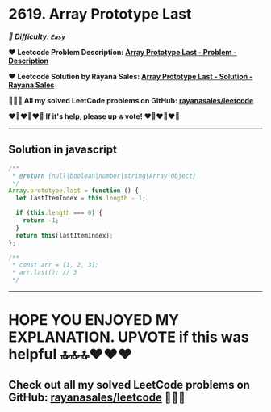 # 2619. Array Prototype Last

**_🌱 Difficulty: `Easy`_**

**❤️ Leetcode Problem Description: [Array Prototype Last - Problem - Description](https://leetcode.com/problems/array-prototype-last/description/)**

**❤️ Leetcode Solution by Rayana Sales: [Array Prototype Last - Solution - Rayana Sales](https://leetcode.com/problems/array-prototype-last/solutions/5618943/simple-beginner-friendly-2619-array-prototype-last/)**

**💁🏻‍♀️ All my solved LeetCode problems on GitHub: [rayanasales/leetcode](https://github.com/rayanasales/leetcode)**

**❤️‍🔥❤️‍🔥❤️‍🔥 If it's help, please up 🔝 vote! ❤️‍🔥❤️‍🔥❤️‍🔥**

---

## Solution in javascript

```js
/**
 * @return {null|boolean|number|string|Array|Object}
 */
Array.prototype.last = function () {
  let lastItemIndex = this.length - 1;

  if (this.length === 0) {
    return -1;
  }
  return this[lastItemIndex];
};

/**
 * const arr = [1, 2, 3];
 * arr.last(); // 3
 */
```

---

# **HOPE YOU ENJOYED MY EXPLANATION. UPVOTE if this was helpful 🔝🔝🔝❤️❤️❤️**

## **Check out all my solved LeetCode problems on GitHub: [rayanasales/leetcode](https://github.com/rayanasales/leetcode) 🤙😚🤘**
